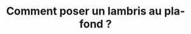 ---
  template: 0
  type: "0"
  titre: "Comment poser un lambris au plafond ?"
  titreMEA: "Comment poser un lambris au plafond ?"
  surTitre: ""
  tempsLecture: ""
  libelleType: "Article"
  url: "/c/magazine/inspirations-tendances/comment-poser-un-lambris-au-plafond"
  thematiques: "Travaux,Rénovation,Déco"
  piecesHabitation: "Chambre,Cuisine,Salle de bain,Salon,Combles,Entrée,Bureau"
  produits: "Parquet"
  sujets: ""
  tags: ""
  visuelMea: null
  visuelDesktop: 
    url: "/img/contrib/30ed7cf66380510e/201618162.jpg"
    alt: "lambris plafond"
  visuelMobile: null
  title: "Comment poser un lambris au plafond ?"
  permalink: "articles//c/magazine/inspirations-tendances/comment-poser-un-lambris-au-plafond"
  layout: "post"
  lang: "fr-fr"
---